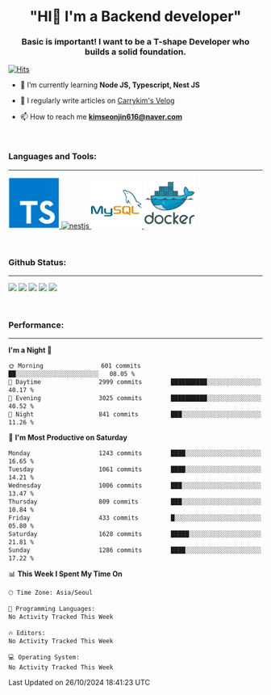 <h1 align="center">"HI👋 I'm a Backend developer" </h1>
<h3 align="center">Basic is important! I want to be a T-shape Developer who builds a solid foundation.</h3>

[![Hits](https://hits.seeyoufarm.com/api/count/incr/badge.svg?url=https%3A%2F%2Fgithub.com%2Fgimseonjin&count_bg=%2318BFE5&title_bg=%23555555&icon=ko-fi.svg&icon_color=%23E7E7E7&title=hits&edge_flat=false)](https://hits.seeyoufarm.com)

- 🌱 I’m currently learning **Node JS, Typescript, Nest JS**

- 📝 I regularly write articles on [Carrykim's Velog](https://velog.io/@carrykim)

- 📫 How to reach me **kimseonjin616@naver.com**

<br/>

<h3 align="left">Languages and Tools:</h3>

***

<p align="left"> 
 <a href="https://www.typescriptlang.org/" target="_blank" rel="noreferrer"> <img src="https://raw.githubusercontent.com/devicons/devicon/master/icons/typescript/typescript-original.svg" alt="typescript" width="20%" height="20%"/> </a>
<a href="https://nestjs.com/" target="_blank" rel="noreferrer"> <img src="https://docs.nestjs.com/assets/logo-small.svg" alt="nestjs" width="20%" height="20%"/> </a> 
<a href="https://www.mysql.com/" target="_blank" rel="noreferrer"> <img src="https://raw.githubusercontent.com/devicons/devicon/master/icons/mysql/mysql-original-wordmark.svg" alt="mysql" width="20%" height="20%"/>  </a>
 <a href="https://www.docker.com/" target="_blank" rel="noreferrer"> <img src="https://raw.githubusercontent.com/devicons/devicon/master/icons/docker/docker-original-wordmark.svg" alt="docker" width="20%" height="20%"/> </a>
 </p>
</p>

<br/>

<h3 align="left">Github Status:</h3>

***

![](http://github-profile-summary-cards.vercel.app/api/cards/profile-details?username=gimseonjin&theme=nord_bright)
![](http://github-profile-summary-cards.vercel.app/api/cards/repos-per-language?username=gimseonjin&theme=nord_bright)
![](http://github-profile-summary-cards.vercel.app/api/cards/most-commit-language?username=gimseonjin&theme=nord_bright)
![](http://github-profile-summary-cards.vercel.app/api/cards/stats?username=gimseonjin&theme=nord_bright)
![](http://github-profile-summary-cards.vercel.app/api/cards/productive-time?username=gimseonjin&theme=nord_bright&utcOffset=8)


<br/>

<h3 align="left">Performance:</h3>

***

<!--START_SECTION:waka-->
**I'm a Night 🦉** 

```text
🌞 Morning                601 commits         ██░░░░░░░░░░░░░░░░░░░░░░░   08.05 % 
🌆 Daytime                2999 commits        ██████████░░░░░░░░░░░░░░░   40.17 % 
🌃 Evening                3025 commits        ██████████░░░░░░░░░░░░░░░   40.52 % 
🌙 Night                  841 commits         ███░░░░░░░░░░░░░░░░░░░░░░   11.26 % 
```
📅 **I'm Most Productive on Saturday** 

```text
Monday                   1243 commits        ████░░░░░░░░░░░░░░░░░░░░░   16.65 % 
Tuesday                  1061 commits        ████░░░░░░░░░░░░░░░░░░░░░   14.21 % 
Wednesday                1006 commits        ███░░░░░░░░░░░░░░░░░░░░░░   13.47 % 
Thursday                 809 commits         ███░░░░░░░░░░░░░░░░░░░░░░   10.84 % 
Friday                   433 commits         █░░░░░░░░░░░░░░░░░░░░░░░░   05.80 % 
Saturday                 1628 commits        █████░░░░░░░░░░░░░░░░░░░░   21.81 % 
Sunday                   1286 commits        ████░░░░░░░░░░░░░░░░░░░░░   17.22 % 
```


📊 **This Week I Spent My Time On** 

```text
🕑︎ Time Zone: Asia/Seoul

💬 Programming Languages: 
No Activity Tracked This Week

🔥 Editors: 
No Activity Tracked This Week

💻 Operating System: 
No Activity Tracked This Week
```


 Last Updated on 26/10/2024 18:41:23 UTC
<!--END_SECTION:waka-->

<div align="center">
  
